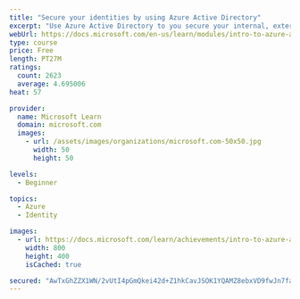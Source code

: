 ```yaml
---
title: "Secure your identities by using Azure Active Directory"
excerpt: "Use Azure Active Directory to you secure your internal, external, and customer identities."
webUrl: https://docs.microsoft.com/en-us/learn/modules/intro-to-azure-ad/
type: course
price: Free
length: PT27M
ratings:
  count: 2623
  average: 4.695006
heat: 57

provider:
  name: Microsoft Learn
  domain: microsoft.com
  images:
    - url: /assets/images/organizations/microsoft.com-50x50.jpg
      width: 50
      height: 50

levels:
  - Beginner

topics:
  - Azure
  - Identity

images:
  - url: https://docs.microsoft.com/learn/achievements/intro-to-azure-ad-social.png
    width: 800
    height: 400
    isCached: true

secured: "AwTxGhZZX1WN/2vUtI4pGmQkei42d+Z1hkCavJSOK1YQAMZ8ebxVD9fwJn7faBBP0tAFoVNKZcAUlaS/V8YMVVhzePBFtyiQznab5km/PLmGtlBGCpO8CKS+AJdmS3U5r6KoQqtwR6WI/rQGVGHvr27C6Rg4KyA013AsnyG9cCNVPhVd21u0Biwr8sjM1U8mr02CHImAbvtvacSNjf5AB3AC5cifY19dbiefDWfyzoc0eIUSyN4AQ846BUfAR0fCO/2EbDnYlHPvCmPQhP/mIcCYq+yCs8mGnZHobp3PGOXZXSNhfiRzaYwcVJgmLpjSBZJG8MZSLanfvRj/samXjJYGaquH9fwF+6XHqG0s2Z7yBzsVDe6lfaa/i/Te3jejpNMAKn7E/clxMvXAsvg3OHajwe86JX3BgOG1xiXcLbU=;38DSrlDkCh/7eKb1DkQmtQ=="
---
```



